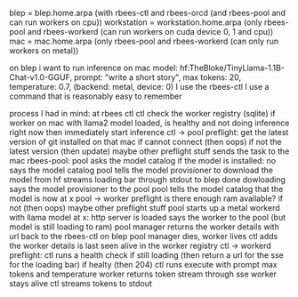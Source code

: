 blep = blep.home.arpa (with rbees-ctl and rbees-orcd (and rbees-pool and can run workers on cpu))
workstation = workstation.home.arpa (only rbees-pool and rbees-workerd (can run workers on cuda device 0, 1 and cpu))
mac = mac.home.arpa (only rbees-pool and rbees-workerd (can only run workers on metal))

on blep
i want to run inference on mac
model: hf:TheBloke/TinyLlama-1.1B-Chat-v1.0-GGUF, prompt: "write a short story", max tokens: 20, temperature: 0.7, (backend: metal, device: 0)
I use the rbees-ctl
I use a command that is reasonably easy to remember

process I had in mind:
at rbees ctl
    ctl check the worker registry (sqlite)
        if worker on mac with llama2 model loaded, is healthy and not doing inference right now
            then immediately start inference
    ctl -> pool preflight:
        get the latest version of git installed on that mac
            if cannot connect (then oops)
            if not the latest version (then update)
            maybe other preflight stuff
    sends the task to the mac rbees-pool:
        pool asks the model catalog if the model is installed:
            no says the model catalog
        pool tells the model provisioner to download the model from hf
            streams loading bar through stdout to blep
            done dowloading says the model provisioner to the pool
        pool tells the model catalog that the model is now at x
        pool -> worker preflight
            is there enough ram available?
                if not (then oops)
            maybe other preflight stuff
        pool starts up a metal workerd with llama model at x:
            http server is loaded says the worker to the pool (but model is still loading to ram)
        pool manager returns the worker details with url back to the rbees-ctl on blep
        pool manager dies, worker lives
    ctl adds the worker details is last seen alive in the worker registry
    ctl -> workerd preflight:
        ctl runs a health check
            if still loading (then return a url for the sse for the loading bar)
            if healty (then 204)
        ctl runs execute with prompt max tokens and temperature
            worker returns token stream through sse
            worker stays alive
    ctl streams tokens to stdout